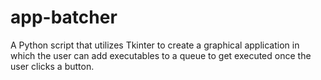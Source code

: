 # app-batcher
A Python script that utilizes Tkinter to create a graphical application in which the user can add executables to a queue to get executed once the user clicks a button.

